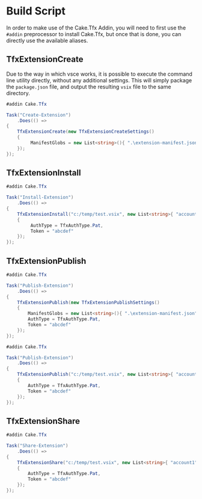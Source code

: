 # Build Script

In order to make use of the Cake.Tfx Addin, you will need to first use the `#addin` preprocessor to install Cake.Tfx, but once that is done, you can directly use the available aliases.

## TfxExtensionCreate

Due to the way in which vsce works, it is possible to execute the command line utility directly, without any additional settings.  This will simply package the `package.json` file, and output the resulting `vsix` file to the same directory.

```csharp
#addin Cake.Tfx

Task("Create-Extension")
    .Does(() =>
{
    TfxExtensionCreate(new TfxExtensionCreateSettings()
    {
         ManifestGlobs = new List<string>(){ ".\extension-manifest.json" }
    });
});
```

## TfxExtensionInstall

```csharp
#addin Cake.Tfx

Task("Install-Extension")
    .Does(() =>
{
    TfxExtensionInstall("c:/temp/test.vsix", new List<string>{ "account1" }, new TfxExtensionInstallSettings()
    {
         AuthType = TfxAuthType.Pat,
         Token = "abcdef"
    });
});
```

## TfxExtensionPublish

```csharp
#addin Cake.Tfx

Task("Publish-Extension")
    .Does(() =>
{
    TfxExtensionPublish(new TfxExtensionPublishSettings()
    {
        ManifestGlobs = new List<string>(){ ".\extension-manifest.json" },
        AuthType = TfxAuthType.Pat,
        Token = "abcdef"
    });
});
```

```csharp
#addin Cake.Tfx

Task("Publish-Extension")
    .Does(() =>
{
    TfxExtensionPublish("c:/temp/test.vsix", new List<string>{ "account1" }, new TfxExtensionPublishSettings()
    {
        AuthType = TfxAuthType.Pat,
        Token = "abcdef"
    });
});
```

## TfxExtensionShare

```csharp
#addin Cake.Tfx

Task("Share-Extension")
    .Does(() =>
{
    TfxExtensionShare("c:/temp/test.vsix", new List<string>{ "account1" }, new TfxExtensionShareSettings()
    {
        AuthType = TfxAuthType.Pat,
        Token = "abcdef"
    });
});